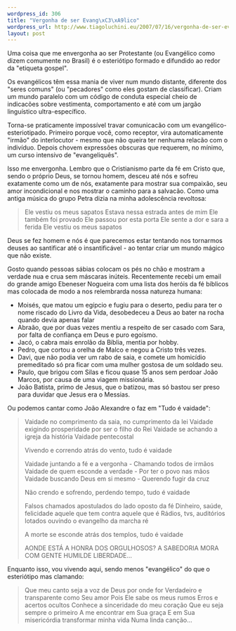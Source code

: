 ```yaml
--- 
wordpress_id: 306
title: "Vergonha de ser Evang\xC3\xA9lico"
wordpress_url: http://www.tiagoluchini.eu/2007/07/16/vergonha-de-ser-evangelico/
layout: post
---
```

Uma coisa que me envergonha ao ser Protestante (ou Evangélico como dizem comumente no Brasil) é o esteriótipo formado e difundido ao redor da "etiqueta gospel".

Os evangélicos têm essa mania de viver num mundo distante, diferente dos "seres comuns" (ou "pecadores" como eles gostam de classificar). Criam um mundo paralelo com um código de conduta especial cheio de indicacões sobre vestimenta, comportamento e até com um jargão linguístico ultra-específico.

Torna-se praticamente impossível travar comunicacão com um evangélico-esteriotipado. Primeiro porque você, como receptor, vira automaticamente "irmão" do interlocutor - mesmo que não queira ter nenhuma relacão com o indivíduo. Depois chovem expressões obscuras que requerem, no mínimo, um curso intensivo de "evangeliquês".

Isso me envergonha. Lembro que o Cristianismo parte da fé em Cristo que, sendo o próprio Deus, se tornou homem, desceu até nós e sofreu exatamente como um de nós, exatamente para mostrar sua compaixão, seu amor incondicional e nos mostrar o caminho para a salvacão. Como uma antiga música do grupo Petra dizia na minha adolescência revoltosa:

> Ele vestiu os meus sapatos
> Estava nessa estrada antes de mim
> Ele também foi provado
> Ele passou por esta porta
> Ele sente a dor e sara a ferida
> Ele vestiu os meus sapatos

Deus se fez homem e nós é que parecemos estar tentando nos tornarmos deuses ao santificar até o insantificável - ao tentar criar um mundo mágico que não existe.

Gosto quando pessoas sábias colocam os pés no chão e mostram a verdade nua e crua sem máscaras inúteis. Recentemente recebi um email do grande amigo Ebeneser Nogueira com uma lista dos heróis da fé bíblicos mas colocada de modo a nos relembrarda nossa natureza humana:

* Moisés, que matou um egípcio e fugiu para o deserto, pediu para ter o nome riscado do Livro da Vida, desobedeceu a Deus ao bater na rocha quando devia apenas falar
* Abraão, que por duas vezes mentiu a respeito de ser casado com Sara, por falta de confiança em Deus e puro egoísmo.
* Jacó, o cabra mais enrolão da Bíblia, mentia por hobby.
* Pedro, que cortou a orelha de Malco e negou a Cristo três vezes.
* Davi, que não podia ver um rabo de saia, e comete um homicídio premeditado só pra ficar com uma mulher gostosa de um soldado seu.
* Paulo, que brigou com Silas e ficou quase 15 anos sem perdoar João Marcos, por causa de uma viagem missionária.
* João Batista, primo de Jesus, que o batizou, mas só bastou ser preso para duvidar que Jesus era o Messias.

Ou podemos cantar como João Alexandre o faz em "Tudo é vaidade":

> Vaidade no comprimento da saia, no cumprimento da lei
> Vaidade exigindo prosperidade por ser o filho do Rei
> Vaidade se achando a igreja da história
> Vaidade pentecostal
> 
> Vivendo e correndo atrás do vento, tudo é  vaidade
> 
> Vaidade juntando a fé e a vergonha - Chamando todos de irmãos
> Vaidade de quem esconde a verdade - Por ter o povo nas mãos
> Vaidade buscando Deus em si mesmo - Querendo fugir da cruz
> 
> Não crendo e sofrendo, perdendo tempo, tudo é  vaidade
> 
> Falsos chamados apostulados do lado oposto da fé
> Dinheiro, saúde, felicidade aquele que tem contra aquele que é
> Rádios, tvs, auditórios lotados ouvindo o evangelho da marcha ré
> 
> A morte se esconde atrás dos templos, tudo é  vaidade
> 
> AONDE ESTÁ A HONRA DOS ORGULHOSOS?
> A SABEDORIA MORA COM GENTE HUMILDE
> LIBERDADE...  

Enquanto isso, vou vivendo aqui, sendo menos "evangélico" do que o esteriótipo mas clamando:

> Que meu canto seja a voz de Deus por onde for
> Verdadeiro e transparente como Seu amor
> Pois Ele sabe os meus rumos
> Erros e acertos ocultos
> Conhece a sinceridade do meu coração
> Que eu seja sempre o primeiro
> A me encontrar em Sua graça
> E em Sua misericórdia transformar minha vida
> Numa linda canção...
